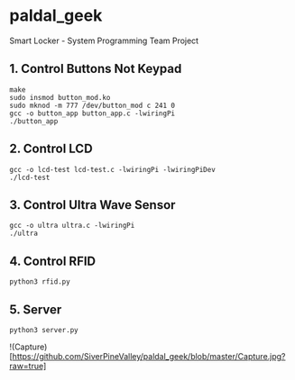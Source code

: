 # paldal_geek
Smart Locker - System Programming Team Project

## 1. Control Buttons Not Keypad
    make
    sudo insmod button_mod.ko
    sudo mknod -m 777 /dev/button_mod c 241 0
    gcc -o button_app button_app.c -lwiringPi
    ./button_app


## 2. Control LCD
    gcc -o lcd-test lcd-test.c -lwiringPi -lwiringPiDev
    ./lcd-test


## 3. Control Ultra Wave Sensor
    gcc -o ultra ultra.c -lwiringPi
    ./ultra

## 4. Control RFID
    python3 rfid.py
    
## 5. Server
    python3 server.py

!(Capture)[https://github.com/SiverPineValley/paldal_geek/blob/master/Capture.jpg?raw=true]
